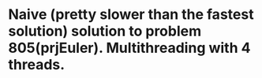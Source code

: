 # Naive (pretty slower than the fastest solution) solution to problem 805(prjEuler). Multithreading with 4 threads.

